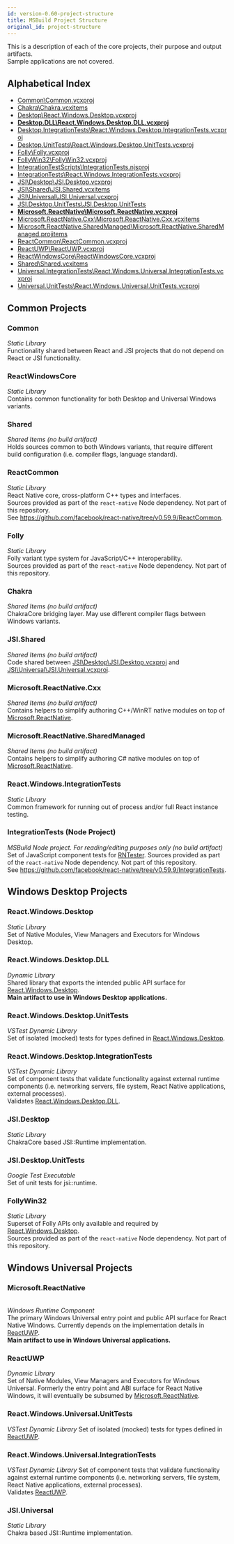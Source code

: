 ```yaml
---
id: version-0.60-project-structure
title: MSBuild Project Structure
original_id: project-structure
---
```


This is a description of each of the core projects, their purpose and output artifacts.<br/>
Sample applications are not covered.

## Alphabetical Index

- [Common\Common.vcxproj](#Common)
- [Chakra\Chakra.vcxitems](#Chakra)
- [Desktop\React.Windows.Desktop.vcxproj](#React.Windows.Desktop)
- **[Desktop.DLL\React.Windows.Desktop.DLL.vcxproj](#React.Windows.Desktop.DLL)**
- [Desktop.IntegrationTests\React.Windows.Desktop.IntegrationTests.vcxproj](#React.Windows.Desktop.IntegrationTests)
- [Desktop.UnitTests\React.Windows.Desktop.UnitTests.vcxproj](#React.Windows.Desktop.UnitTests)
- [Folly\Folly.vcxproj](#Folly)
- [FollyWin32\FollyWin32.vcxproj](#FollyWin32)
- [IntegrationTestScripts\IntegrationTests.njsproj](#IntegrationTests-Node-Project)
- [IntegrationTests\React.Windows.IntegrationTests.vcxproj](#React.Windows.IntegrationTests)
- [JSI\Desktop\JSI.Desktop.vcxproj](#JSI.Desktop)
- [JSI\Shared\JSI.Shared.vcxitems](#JSI.Shared)
- [JSI\Universal\JSI.Universal.vcxproj](#JSI.Universal)
- [JSI.Desktop.UnitTests\JSI.Desktop.UnitTests](#JSI.Desktop.UnitTests)
- **[Microsoft.ReactNative\Microsoft.ReactNative.vcxproj](#Microsoft.ReactNative)**
- [Microsoft.ReactNative.Cxx\Microsoft.ReactNative.Cxx.vcxitems](#Microsoft.ReactNative.Cxx)
- [Microsoft.ReactNative.SharedManaged\Microsoft.ReactNative.SharedManaged.projitems](#Microsoft.ReactNative.SharedManaged)
- [ReactCommon\ReactCommon.vcxproj](#ReactCommon)
- [ReactUWP\ReactUWP.vcxproj](#ReactUWP)
- [ReactWindowsCore\ReactWindowsCore.vcxproj](#ReactWindowsCore)
- [Shared\Shared.vcxitems](#Shared)
- [Universal.IntegrationTests\React.Windows.Universal.IntegrationTests.vcxproj](#React.Windows.Universal.IntegrationTests)
- [Universal.UnitTests\React.Windows.Universal.UnitTests.vcxproj](#React.Windows.Universal.UnitTests)

## Common Projects

### Common

_Static Library_<br/>
Functionality shared between React and JSI projects that do not depend on React or JSI functionality.

### ReactWindowsCore

_Static Library_<br/>
Contains common functionality for both Desktop and Universal Windows variants.

### Shared

_Shared Items (no build artifact)_<br/>
Holds sources common to both Windows variants, that require different build configuration
(i.e. compiler flags, language standard).

### ReactCommon

_Static Library_<br/>
React Native core, cross-platform C++ types and interfaces.<br/>
Sources provided as part of the `react-native` Node dependency. Not part of this repository.<br/>
See https://github.com/facebook/react-native/tree/v0.59.9/ReactCommon.

### Folly

_Static Library_<br/>
Folly variant type system for JavaScript/C++ interoperability.<br/>
Sources provided as part of the `react-native` Node dependency. Not part of this repository.

### Chakra

_Shared Items (no build artifact)_<br/>
ChakraCore bridging layer. May use different compiler flags between Windows variants.

### JSI.Shared

_Shared Items (no build artifact)_<br/>
Code shared between [JSI\Desktop\JSI.Desktop.vcxproj](#JSI.Desktop) and [JSI\Universal\JSI.Universal.vcxproj](#JSI.Universal).

### Microsoft.ReactNative.Cxx

_Shared Items (no build artifact)_<br/>
Contains helpers to simplify authoring C++/WinRT native modules on top of [Microsoft.ReactNative](#Microsoft.ReactNative).

### Microsoft.ReactNative.SharedManaged

_Shared Items (no build artifact)_<br/>
Contains helpers to simplify authoring C# native modules on top of [Microsoft.ReactNative](#Microsoft.ReactNative).

### React.Windows.IntegrationTests

_Static Library_<br/>
Common framework for running out of process and/or full React instance testing.

### IntegrationTests (Node Project)

_MSBuild Node project. For reading/editing purposes only (no build artifact)_<br/>
Set of JavaScript component tests for [RNTester](https://github.com/facebook/react-native/tree/v0.59.9/RNTester).
Sources provided as part of the `react-native` Node dependency. Not part of this repository.<br/>
See https://github.com/facebook/react-native/tree/v0.59.9/IntegrationTests.

## Windows Desktop Projects

### React.Windows.Desktop

_Static Library_<br/>
Set of Native Modules, View Managers and Executors for Windows Desktop.

### React.Windows.Desktop.DLL

_Dynamic Library_<br/>
Shared library that exports the intended public API surface for [React.Windows.Desktop](#React.Windows.Desktop).<br/>
**Main artifact to use in Windows Desktop applications.**

### React.Windows.Desktop.UnitTests

_VSTest Dynamic Library_<br/>
Set of isolated (mocked) tests for types defined in [React.Windows.Desktop](#React.Windows.Desktop).

### React.Windows.Desktop.IntegrationTests

_VSTest Dynamic Library_<br/>
Set of component tests that validate functionality against external runtime components
(i.e. networking servers, file system, React Native applications, external processes).<br/>
Validates [React.Windows.Desktop.DLL](#React.Windows.Desktop.DLL).

### JSI.Desktop

_Static Library_<br/>
ChakraCore based JSI::Runtime implementation.

### JSI.Desktop.UnitTests

_Google Test Executable_<br/>
Set of unit tests for jsi::runtime.

### FollyWin32

_Static Library_<br/>
Superset of Folly APIs only available and required by [React.Windows.Desktop](#React.Windows.Desktop).<br/>
Sources provided as part of the `react-native` Node dependency. Not part of this repository.

## Windows Universal Projects

### Microsoft.ReactNative

<br>_Windows Runtime Component_</br>
The primary Windows Universal entry point and public API surface for React Native Windows. Currently depends on the implementation details in [ReactUWP](#ReactUWP).<br/>
**Main artifact to use in Windows Universal applications.**

### ReactUWP

_Dynamic Library_<br/>
Set of Native Modules, View Managers and Executors for Windows Universal. Formerly the entry point and ABI surface for React Native Windows, it will eventually be subsumed by [Microsoft.ReactNative](#Microsoft.ReactNative).

### React.Windows.Universal.UnitTests

_VSTest Dynamic Library_
Set of isolated (mocked) tests for types defined in [ReactUWP](#ReactUWP).

### React.Windows.Universal.IntegrationTests

_VSTest Dynamic Library_
Set of component tests that validate functionality against external runtime components
(i.e. networking servers, file system, React Native applications, external processes).<br/>
Validates [ReactUWP](#ReactUWP).

### JSI.Universal

_Static Library_<br/>
Chakra based JSI::Runtime implementation.
